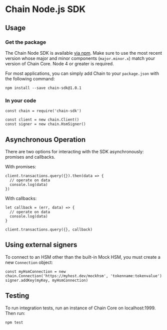 # Chain Node.js SDK

## Usage

### Get the package

The Chain Node SDK is available [via npm](https://www.npmjs.com/package/chain-sdk). Make sure to use the most recent
version whose major and minor components (`major.minor.x`) match your version
of Chain Core. Node 4 or greater is required.

For most applications, you can simply add Chain to your `package.json` with
the following command:

```
npm install --save chain-sdk@1.0.1
```

### In your code

```
const chain = require('chain-sdk')

const client = new chain.Client()
const signer = new chain.HsmSigner()
```

## Asynchronous Operation

There are two options for interacting with the SDK asynchronously: promises and
callbacks.

With promises:

```
client.transactions.query({}).then(data => {
  // operate on data
  console.log(data)
})
```

With callbacks:

```
let callback = (err, data) => {
  // operate on data
  console.log(data)
}

client.transactions.query({}, callback)
```

## Using external signers

To connect to an HSM other than the built-in Mock HSM, you must create a new
`Connection` object:

```
const myHsmConnection = new chain.Connection('https://myhost.dev/mockhsm', 'tokenname:tokenvalue')
signer.addKey(myKey, myHsmConnection)
```

## Testing

To run integration tests, run an instance of Chain Core on localhost:1999.
Then run:

```
npm test
```

